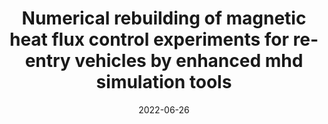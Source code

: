 ---
title: "Numerical rebuilding of magnetic heat flux control experiments for re-entry vehicles by enhanced mhd simulation tools"
collection: conferences
permalink: /conference/2022-06-26-numerical-rebuilding
excerpt: 'J. Giacomelli, H. G., V. Sharma, A. Lani, N. Donaldson, and M. Kim'
date: 2022-06-26
venue: '2nd International Conference on Flight Vehicles, Aerothermodynamics and Re-entry Missions Engineering (FAR)'
---